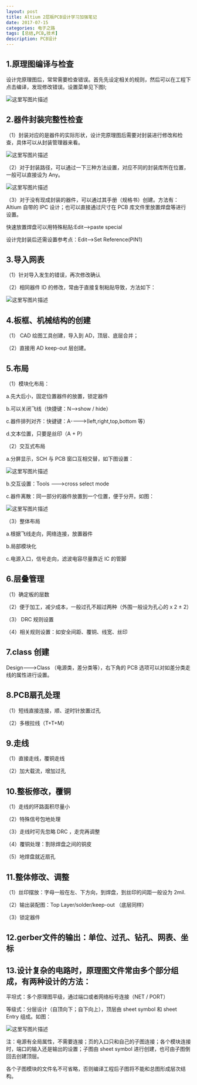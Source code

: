 ```yaml
---
layout: post
title: Altium 2层板PCB设计学习加强笔记
date: 2017-07-15
categories: 电子之路
tags: [总结,PCB,技术]
description: PCB设计
---
```



## **1.原理图编译与检查**

设计完原理图后，常常需要检查错误。首先先设定相关的规则，然后可以在工程下点击编译，发现修改错误。设置菜单见下图l;

![这里写图片描述](http://img.blog.csdn.net/20170715182808843?watermark/2/text/aHR0cDovL2Jsb2cuY3Nkbi5uZXQvd3d0MTg4MTE3MDc5NzE=/font/5a6L5L2T/fontsize/400/fill/I0JBQkFCMA==/dissolve/70/gravity/SouthEast)

## **2.器件封装完整性检查**

（1）封装对应的是器件的实际形状，设计完原理图后需要对封装进行修改和检查，具体可以从封装管理器来看。

![这里写图片描述](http://img.blog.csdn.net/20170715181022740?watermark/2/text/aHR0cDovL2Jsb2cuY3Nkbi5uZXQvd3d0MTg4MTE3MDc5NzE=/font/5a6L5L2T/fontsize/400/fill/I0JBQkFCMA==/dissolve/70/gravity/SouthEast)

（2）对于封装路径，可以通过一下三种方法设置，对应不同的封装库所在位置，一般可以直接设为 Any。

![这里写图片描述](http://img.blog.csdn.net/20170715181257590?watermark/2/text/aHR0cDovL2Jsb2cuY3Nkbi5uZXQvd3d0MTg4MTE3MDc5NzE=/font/5a6L5L2T/fontsize/400/fill/I0JBQkFCMA==/dissolve/70/gravity/SouthEast)

（3）对于没有现成封装的器件，可以通过其手册（规格书）创建。方法有：Altium 自带的 IPC 设计；也可以直接通过尺寸在 PCB 库文件里放置焊盘等进行设置。

快速放置焊盘可以用特殊粘贴:Edit-->paste special

设计完封装后还需设置参考点：Edit-->Set Reference(PIN1)

## **3.导入网表**

（1）针对导入发生的错误，再次修改确认

（2）相同器件 ID 的修改，常由于直接复制粘贴导致，方法如下：

![这里写图片描述](http://img.blog.csdn.net/20170715183855508?watermark/2/text/aHR0cDovL2Jsb2cuY3Nkbi5uZXQvd3d0MTg4MTE3MDc5NzE=/font/5a6L5L2T/fontsize/400/fill/I0JBQkFCMA==/dissolve/70/gravity/SouthEast)

## **4.板框、机械结构的创建**

（1） CAD 绘图工具创建，导入到 AD，顶层、底层合并；

（2）直接用 AD keep-out 层创建。

## **5.布局**

（1）模块化布局：

a.先大后小，固定位置器件的放置，锁定器件

b.可以关闭飞线（快捷键：N-->show / hide）

c.器件排列对齐：快键键：A---->(left,right,top,bottom 等）

d.文本位置，只要是丝印（A + P）

（2）交互式布局

a.分屏显示，SCH 与 PCB 窗口互相交替，如下图设置：

![这里写图片描述](http://img.blog.csdn.net/20170715185228298?watermark/2/text/aHR0cDovL2Jsb2cuY3Nkbi5uZXQvd3d0MTg4MTE3MDc5NzE=/font/5a6L5L2T/fontsize/400/fill/I0JBQkFCMA==/dissolve/70/gravity/SouthEast)

b.交互设置：Tools --->cross select mode

c.器件离散：同一部分的器件放置到一个位置，便于分开。如图：

![这里写图片描述](http://img.blog.csdn.net/20170715185602960?watermark/2/text/aHR0cDovL2Jsb2cuY3Nkbi5uZXQvd3d0MTg4MTE3MDc5NzE=/font/5a6L5L2T/fontsize/400/fill/I0JBQkFCMA==/dissolve/70/gravity/SouthEast)

（3）整体布局

a.根据飞线走向，网络连接，放置器件

b.局部模块化

c.电源入口，信号走向，滤波电容尽量靠近 IC 的管脚

## **6.层叠管理**

（1）确定板的层数

（2）便于加工，减少成本，一般过孔不超过两种（外围一般设为孔心的 x 2 ± 2）

（3） DRC 规则设置

（4）相关规则设置：如安全间距、覆铜、线宽、丝印

## **7.class 创建**

Design--->Class （电源类，差分类等），右下角的 PCB 选项可以对如差分类走线的属性进行设置。

## **8.PCB扇孔处理**

（1）短线直接连接，顺、逆时针放置过孔

（2）多根拉线（T+T+M）

## **9.走线**

（1）直接走线，覆铜走线

（2）加大载流，增加过孔

## **10.整板修改，覆铜**

（1）走线的环路面积尽量小

（2）特殊信号包地处理

（3）走线时可先忽略 DRC ，走完再调整

（4）覆铜处理：割除焊盘之间的铜皮

（5）地焊盘就近扇孔

## **11.整体修改、调整**

（1）丝印摆放：字母一般在左、下方向，到焊盘，到丝印的间距一般设为 2mil.

（2）输出装配图：Top Layer/solder/keep-out （底层同样）

（3）锁定器件

## **12.gerber文件的输出：单位、过孔、钻孔、网表、坐标**

## **13.设计复杂的电路时，原理图文件常由多个部分组成，有两种设计的方法：**

平坦式：多个原理图平级，通过端口或者网络标号连接（NET / PORT）

等级式：分层设计（自顶向下；自下向上），顶层由 sheet symbol 和 sheet Entry 组成。如图：

![这里写图片描述](http://img.blog.csdn.net/20170722170254998?watermark/2/text/aHR0cDovL2Jsb2cuY3Nkbi5uZXQvd3d0MTg4MTE3MDc5NzE=/font/5a6L5L2T/fontsize/400/fill/I0JBQkFCMA==/dissolve/70/gravity/SouthEast)

注：电源有全局属性，不需要连接；页的入口只和自己的子图连接；各个模块连接时，端口的输入还是输出的设置；子图由 sheet symbol 进行创建，也可由子图倒回去创建顶层。

各个子图模块的文件名不可省略，否则编译工程后子图将不能和总图形成层次结构。
